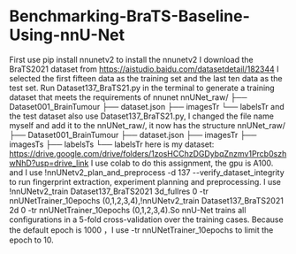 # Benchmarking-BraTS-Baseline-Using-nnU-Net

First use pip install nnunetv2 to install the nnunetv2
I download the BraTS2021 dataset from https://aistudio.baidu.com/datasetdetail/182344
I selected the first fifteen data as the training set and the last ten data as the test set. 
Run Dataset137_BraTS21.py in the terminal to generate a training dataset that meets the requirements of nnunet
nnUNet_raw/
├── Dataset001_BrainTumour
  ├── dataset.json
  ├── imagesTr
  └── labelsTr
and the test dataset also use Dataset137_BraTS21.py, I changed the file name myself and add it to the nnUNet_raw/, it now has the structure
nnUNet_raw/
├── Dataset001_BrainTumour
  ├── dataset.json
  ├── imagesTr
  ├── imagesTs
  ├── labelsTs
  └── labelsTr
here is my dataset: https://drive.google.com/drive/folders/1zosHCChzDGDybqZnzmv1Prcb0szhwNhD?usp=drive_link
I use colab to do this assignment, the gpu is A100.
and I use !nnUNetv2_plan_and_preprocess -d 137 --verify_dataset_integrity to run fingerprint extraction, experiment planning and preprocessing.
I use !nnUNetv2_train Dataset137_BraTS2021 3d_fullres 0  -tr nnUNetTrainer_10epochs (0,1,2,3,4),!nnUNetv2_train Dataset137_BraTS2021 2d 0  -tr nnUNetTrainer_10epochs (0,1,2,3,4).So nnU-Net trains all configurations in a 5-fold cross-validation over the training cases. Because the default epoch is 1000 ，I use -tr nnUNetTrainer_10epochs to limit the epoch to 10.
